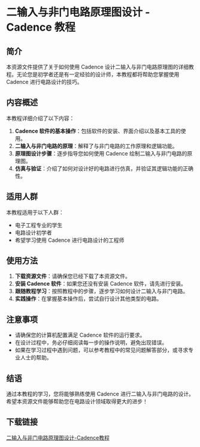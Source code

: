 # 二输入与非门电路原理图设计 - Cadence 教程

## 简介

本资源文件提供了关于如何使用 Cadence 设计二输入与非门电路原理图的详细教程。无论您是初学者还是有一定经验的设计师，本教程都将帮助您掌握使用 Cadence 进行电路设计的技巧。

## 内容概述

本教程详细介绍了以下内容：

1. **Cadence 软件的基本操作**：包括软件的安装、界面介绍以及基本工具的使用。
2. **二输入与非门电路的原理**：解释了与非门电路的工作原理和逻辑功能。
3. **原理图设计步骤**：逐步指导您如何使用 Cadence 绘制二输入与非门电路的原理图。
4. **仿真与验证**：介绍了如何对设计好的电路进行仿真，并验证其逻辑功能的正确性。

## 适用人群

本教程适用于以下人群：

- 电子工程专业的学生
- 电路设计初学者
- 希望学习使用 Cadence 进行电路设计的工程师

## 使用方法

1. **下载资源文件**：请确保您已经下载了本资源文件。
2. **安装 Cadence 软件**：如果您还没有安装 Cadence 软件，请先进行安装。
3. **跟随教程学习**：按照教程中的步骤，逐步学习如何设计二输入与非门电路。
4. **实践操作**：在掌握基本操作后，尝试自行设计其他类型的电路。

## 注意事项

- 请确保您的计算机配置满足 Cadence 软件的运行要求。
- 在设计过程中，务必仔细阅读每一步的操作说明，避免出现错误。
- 如果在学习过程中遇到问题，可以参考教程中的常见问题解答部分，或寻求专业人士的帮助。

## 结语

通过本教程的学习，您将能够熟练使用 Cadence 进行二输入与非门电路的设计。希望本资源文件能够帮助您在电路设计领域取得更大的进步！

## 下载链接

[二输入与非门电路原理图设计-Cadence教程](https://pan.quark.cn/s/c362d19e57d8)